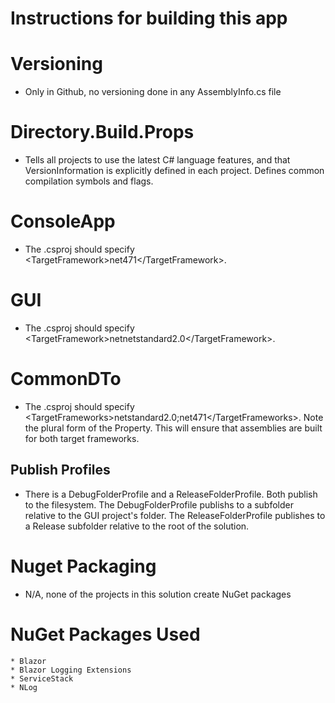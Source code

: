 <H1> Instructions for building this app 

# Versioning
- Only in Github, no versioning done in any AssemblyInfo.cs file

# Directory.Build.Props
- Tells all projects to use the latest C# language features, and that VersionInformation is explicitly defined in each project. Defines common compilation symbols and flags.

# ConsoleApp
- The .csproj should specify \<TargetFramework>net471\</TargetFramework>.

# GUI
- The .csproj should specify \<TargetFramework>netnetstandard2.0\</TargetFramework>.

# CommonDTo
- The .csproj should specify \<TargetFrameworks>netstandard2.0;net471\</TargetFrameworks>. Note the plural form of the Property. This will ensure that assemblies are built for both target frameworks.

## Publish Profiles
- There is a DebugFolderProfile and a ReleaseFolderProfile. Both publish to the filesystem. The DebugFolderProfile publishs to a subfolder relative to the GUI project's folder. The ReleaseFolderProfile publishes to a Release subfolder relative to the root of the solution.

# Nuget Packaging
- N/A, none of the projects in this solution create NuGet packages

# NuGet Packages Used
    * Blazor
    * Blazor Logging Extensions
	* ServiceStack
	* NLog

